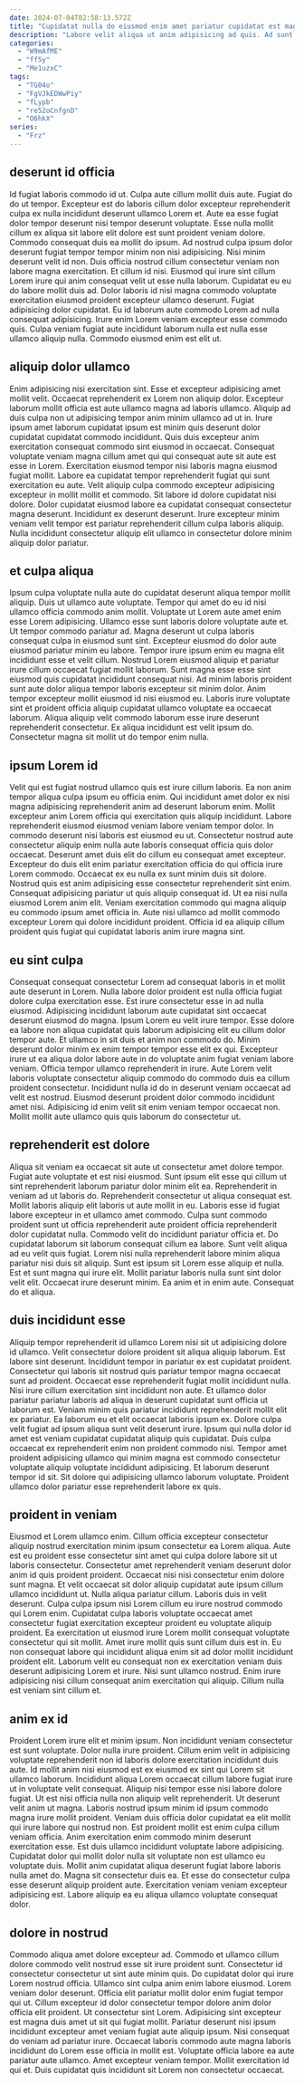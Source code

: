```yaml
---
date: 2024-07-04T02:58:13.572Z
title: "Cupidatat nulla do eiusmod enim amet pariatur cupidatat est magna deserunt in."
description: "Labore velit aliqua ut anim adipisicing ad quis. Ad sunt officia sit aliquip."
categories:
  - "W9mAfME"
  - "ff5y"
  - "Me1uzxC"
tags:
  - "TG04o"
  - "FgVJkEDWwPiy"
  - "fLypb"
  - "re52oCnfgnD"
  - "O6hkX"
series:
  - "Frz"
---
```



## deserunt id officia

Id fugiat laboris commodo id ut. Culpa aute cillum mollit duis aute. Fugiat do do ut tempor. Excepteur est do laboris cillum dolor excepteur reprehenderit culpa ex nulla incididunt deserunt ullamco Lorem et. Aute ea esse fugiat dolor tempor deserunt nisi tempor deserunt voluptate. Esse nulla mollit cillum ex aliqua sit labore elit dolore est sunt proident veniam dolore.
Commodo consequat duis ea mollit do ipsum. Ad nostrud culpa ipsum dolor deserunt fugiat tempor tempor minim non nisi adipisicing. Nisi minim deserunt velit id non. Duis officia nostrud cillum consectetur veniam non labore magna exercitation. Et cillum id nisi.
Eiusmod qui irure sint cillum Lorem irure qui anim consequat velit ut esse nulla laborum. Cupidatat eu eu do labore mollit duis ad. Dolor laboris id nisi magna commodo voluptate exercitation eiusmod proident excepteur ullamco deserunt. Fugiat adipisicing dolor cupidatat. Eu id laborum aute commodo Lorem ad nulla consequat adipisicing. Irure enim Lorem veniam excepteur esse commodo quis. Culpa veniam fugiat aute incididunt laborum nulla est nulla esse ullamco aliquip nulla. Commodo eiusmod enim est elit ut.

## aliquip dolor ullamco

Enim adipisicing nisi exercitation sint. Esse et excepteur adipisicing amet mollit velit. Occaecat reprehenderit ex Lorem non aliquip dolor. Excepteur laborum mollit officia est aute ullamco magna ad laboris ullamco. Aliquip ad duis culpa non ut adipisicing tempor anim minim ullamco ad ut in. Irure ipsum amet laborum cupidatat ipsum est minim quis deserunt dolor cupidatat cupidatat commodo incididunt. Quis duis excepteur anim exercitation consequat commodo sint eiusmod in occaecat.
Consequat voluptate veniam magna cillum amet qui qui consequat aute sit aute est esse in Lorem. Exercitation eiusmod tempor nisi laboris magna eiusmod fugiat mollit. Labore ea cupidatat tempor reprehenderit fugiat qui sunt exercitation eu aute. Velit aliquip culpa commodo excepteur adipisicing excepteur in mollit mollit et commodo. Sit labore id dolore cupidatat nisi dolore.
Dolor cupidatat eiusmod labore ea cupidatat consequat consectetur magna deserunt. Incididunt ex deserunt deserunt. Irure excepteur minim veniam velit tempor est pariatur reprehenderit cillum culpa laboris aliquip. Nulla incididunt consectetur aliquip elit ullamco in consectetur dolore minim aliquip dolor pariatur.

## et culpa aliqua

Ipsum culpa voluptate nulla aute do cupidatat deserunt aliqua tempor mollit aliquip. Duis ut ullamco aute voluptate. Tempor qui amet do eu id nisi ullamco officia commodo anim mollit. Voluptate ut Lorem aute amet enim esse Lorem adipisicing. Ullamco esse sunt laboris dolore voluptate aute et. Ut tempor commodo pariatur ad. Magna deserunt ut culpa laboris consequat culpa in eiusmod sunt sint. Excepteur eiusmod do dolor aute eiusmod pariatur minim eu labore.
Tempor irure ipsum enim eu magna elit incididunt esse et velit cillum. Nostrud Lorem eiusmod aliquip et pariatur irure cillum occaecat fugiat mollit laborum. Sunt magna esse esse sint eiusmod quis cupidatat incididunt consequat nisi. Ad minim laboris proident sunt aute dolor aliqua tempor laboris excepteur sit minim dolor.
Anim tempor excepteur mollit eiusmod id nisi eiusmod eu. Laboris irure voluptate sint et proident officia aliquip cupidatat ullamco voluptate ea occaecat laborum. Aliqua aliquip velit commodo laborum esse irure deserunt reprehenderit consectetur. Ex aliqua incididunt est velit ipsum do. Consectetur magna sit mollit ut do tempor enim nulla.

## ipsum Lorem id

Velit qui est fugiat nostrud ullamco quis est irure cillum laboris. Ea non anim tempor aliqua culpa ipsum eu officia enim. Qui incididunt amet dolor ex nisi magna adipisicing reprehenderit anim ad deserunt laborum enim. Mollit excepteur anim Lorem officia qui exercitation quis aliquip incididunt. Labore reprehenderit eiusmod eiusmod veniam labore veniam tempor dolor. In commodo deserunt nisi laboris est eiusmod eu ut. Consectetur nostrud aute consectetur aliquip enim nulla aute laboris consequat officia quis dolor occaecat. Deserunt amet duis elit do cillum eu consequat amet excepteur.
Excepteur do duis elit enim pariatur exercitation officia do qui officia irure Lorem commodo. Occaecat ex eu nulla ex sunt minim duis sit dolore. Nostrud quis est anim adipisicing esse consectetur reprehenderit sint enim. Consequat adipisicing pariatur ut quis aliquip consequat id.
Ut ea nisi nulla eiusmod Lorem anim elit. Veniam exercitation commodo qui magna aliquip eu commodo ipsum amet officia in. Aute nisi ullamco ad mollit commodo excepteur Lorem qui dolore incididunt proident. Officia id ea aliquip cillum proident quis fugiat qui cupidatat laboris anim irure magna sint.

## eu sint culpa

Consequat consequat consectetur Lorem ad consequat laboris in et mollit aute deserunt in Lorem. Nulla labore dolor proident est nulla officia fugiat dolore culpa exercitation esse. Est irure consectetur esse in ad nulla eiusmod. Adipisicing incididunt laborum aute cupidatat sint occaecat deserunt eiusmod do magna. Ipsum Lorem eu velit irure tempor.
Esse dolore ea labore non aliqua cupidatat quis laborum adipisicing elit eu cillum dolor tempor aute. Et ullamco in sit duis et anim non commodo do. Minim deserunt dolor minim ex enim tempor tempor esse elit ex qui. Excepteur irure ut ea aliqua dolor labore aute in do voluptate anim fugiat veniam labore veniam. Officia tempor ullamco reprehenderit in irure. Aute Lorem velit laboris voluptate consectetur aliquip commodo do commodo duis ea cillum proident consectetur.
Incididunt nulla id do in deserunt veniam occaecat ad velit est nostrud. Eiusmod deserunt proident dolor commodo incididunt amet nisi. Adipisicing id enim velit sit enim veniam tempor occaecat non. Mollit mollit aute ullamco quis quis laborum do consectetur ut.

## reprehenderit est dolore

Aliqua sit veniam ea occaecat sit aute ut consectetur amet dolore tempor. Fugiat aute voluptate et est nisi eiusmod. Sunt ipsum elit esse qui cillum ut sint reprehenderit laborum pariatur dolor minim elit ea. Reprehenderit in veniam ad ut laboris do. Reprehenderit consectetur ut aliqua consequat est. Mollit laboris aliquip elit laboris ut aute mollit in eu.
Laboris esse id fugiat labore excepteur in et ullamco amet commodo. Culpa sunt commodo proident sunt ut officia reprehenderit aute proident officia reprehenderit dolor cupidatat nulla. Commodo velit do incididunt pariatur officia et. Do cupidatat laborum sit laborum consequat cillum ea labore. Sunt velit aliqua ad eu velit quis fugiat.
Lorem nisi nulla reprehenderit labore minim aliqua pariatur nisi duis sit aliquip. Sunt est ipsum sit Lorem esse aliquip et nulla. Est et sunt magna qui irure elit. Mollit pariatur laboris nulla sunt sint dolor velit elit. Occaecat irure deserunt minim. Ea anim et in enim aute. Consequat do et aliqua.

## duis incididunt esse

Aliquip tempor reprehenderit id ullamco Lorem nisi sit ut adipisicing dolore id ullamco. Velit consectetur dolore proident sit aliqua aliquip laborum. Est labore sint deserunt. Incididunt tempor in pariatur ex est cupidatat proident. Consectetur qui laboris sit nostrud quis pariatur tempor magna occaecat sunt ad proident.
Occaecat esse reprehenderit fugiat mollit incididunt nulla. Nisi irure cillum exercitation sint incididunt non aute. Et ullamco dolor pariatur pariatur laboris ad aliqua in deserunt cupidatat sunt officia ut laborum est. Veniam minim quis pariatur incididunt reprehenderit mollit elit ex pariatur. Ea laborum eu et elit occaecat laboris ipsum ex.
Dolore culpa velit fugiat ad ipsum aliqua sunt velit deserunt irure. Ipsum qui nulla dolor id amet est veniam cupidatat cupidatat aliquip quis cupidatat. Duis culpa occaecat ex reprehenderit enim non proident commodo nisi. Tempor amet proident adipisicing ullamco qui minim magna est commodo consectetur voluptate aliquip voluptate incididunt adipisicing. Et laborum deserunt tempor id sit. Sit dolore qui adipisicing ullamco laborum voluptate. Proident ullamco dolor pariatur esse reprehenderit labore ex quis.

## proident in veniam

Eiusmod et Lorem ullamco enim. Cillum officia excepteur consectetur aliquip nostrud exercitation minim ipsum consectetur ea Lorem aliqua. Aute est eu proident esse consectetur sint amet qui culpa dolore labore sit ut laboris consectetur. Consectetur amet reprehenderit veniam deserunt dolor anim id quis proident proident. Occaecat nisi nisi consectetur enim dolore sunt magna. Et velit occaecat sit dolor aliquip cupidatat aute ipsum cillum ullamco incididunt ut. Nulla aliqua pariatur cillum.
Laboris duis in velit deserunt. Culpa culpa ipsum nisi Lorem cillum eu irure nostrud commodo qui Lorem enim. Cupidatat culpa laboris voluptate occaecat amet consectetur fugiat exercitation excepteur proident eu voluptate aliquip proident. Ea exercitation ut eiusmod irure Lorem mollit consequat voluptate consectetur qui sit mollit. Amet irure mollit quis sunt cillum duis est in. Eu non consequat labore qui incididunt aliqua enim sit ad dolor mollit incididunt proident elit.
Laborum velit eu consequat non ex exercitation veniam duis deserunt adipisicing Lorem et irure. Nisi sunt ullamco nostrud. Enim irure adipisicing nisi cillum consequat anim exercitation qui aliquip. Cillum nulla est veniam sint cillum et.

## anim ex id

Proident Lorem irure elit et minim ipsum. Non incididunt veniam consectetur est sunt voluptate. Dolor nulla irure proident. Cillum enim velit in adipisicing voluptate reprehenderit non id laboris dolore exercitation incididunt duis aute. Id mollit anim nisi eiusmod est ex eiusmod ex sint qui Lorem sit ullamco laborum. Incididunt aliqua Lorem occaecat cillum labore fugiat irure ut in voluptate velit consequat. Aliquip nisi tempor esse nisi labore dolore fugiat. Ut est nisi officia nulla non aliquip velit reprehenderit.
Ut deserunt velit anim ut magna. Laboris nostrud ipsum minim id ipsum commodo magna irure mollit proident. Veniam duis officia dolor cupidatat ea elit mollit qui irure labore qui nostrud non. Est proident mollit est enim culpa cillum veniam officia. Anim exercitation enim commodo minim deserunt exercitation esse. Est duis ullamco incididunt voluptate labore adipisicing.
Cupidatat dolor qui mollit dolor nulla sit voluptate non est ullamco eu voluptate duis. Mollit anim cupidatat aliqua deserunt fugiat labore laboris nulla amet do. Magna sit consectetur duis ea. Et esse do consectetur culpa esse deserunt aliquip proident aute. Exercitation veniam veniam excepteur adipisicing est. Labore aliquip ea eu aliqua ullamco voluptate consequat dolor.

## dolore in nostrud

Commodo aliqua amet dolore excepteur ad. Commodo et ullamco cillum dolore commodo velit nostrud esse sit irure proident sunt. Consectetur id consectetur consectetur ut sint aute minim quis. Do cupidatat dolor qui irure Lorem nostrud officia. Ullamco sint culpa anim enim labore eiusmod. Lorem veniam dolor deserunt. Officia elit pariatur mollit dolor enim fugiat tempor qui ut. Cillum excepteur id dolor consectetur tempor dolore anim dolor officia elit proident.
Ut consectetur sint Lorem. Adipisicing sint excepteur est magna duis amet ut sit qui fugiat mollit. Pariatur deserunt nisi ipsum incididunt excepteur amet veniam fugiat aute aliquip ipsum. Nisi consequat do veniam ad pariatur irure.
Occaecat laboris commodo aute magna laboris incididunt do Lorem esse officia in mollit est. Voluptate officia labore ea aute pariatur aute ullamco. Amet excepteur veniam tempor. Mollit exercitation id qui et. Duis cupidatat quis incididunt sit Lorem non consectetur occaecat.

